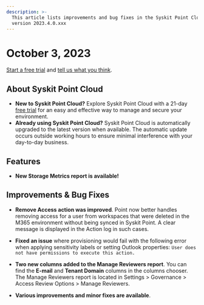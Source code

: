 ```yaml
---
description: >-
  This article lists improvements and bug fixes in the Syskit Point Cloud
  version 2023.4.0.xxx
---
```


# October 3, 2023

[Start a free trial](https://www.syskit.com/products/point/free-trial/) and [tell us what you think](https://www.syskit.com/company/contact-us/).

## About Syskit Point Cloud

* **New to Syskit Point Cloud?** Explore Syskit Point Cloud with a 21-day [free trial](https://www.syskit.com/products/point/free-trial/) for an easy and effective way to manage and secure your environment.
* **Already using Syskit Point Cloud?** Syskit Point Cloud is automatically upgraded to the latest version when available. The automatic update occurs outside working hours to ensure minimal interference with your day-to-day business.

## Features
* **New Storage Metrics report is available!**

## Improvements & Bug Fixes

* **Remove Access action was improved**. Point now better handles removing access for a user from workspaces that were deleted in the M365 environment without being synced in Syskit Point. A clear message is displayed in the Action log in such cases.
* **Fixed an issue** where provisioning would fail with the following error when applying sensitivity labels or setting Outlook properties:
`User does not have permissions to execute this action.`
* **Two new columns added to the Manage Reviewers report**. You can find the **E-mail** and **Tenant Domain** columns in the columns chooser. The Manage Reviewers report is located in Settings > Governance > Access Review Options > Manage Reviewers.

* **Various improvements and minor fixes are available**.
